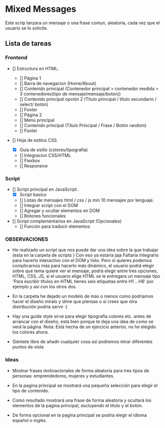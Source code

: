 # Mixed Messages
Este scrip lanzara un mensaje o una frase comun, aleatoria, cada vez que el usuario se lo solicite.

## Lista de tareas

### Frontend 
- [] Estructura en HTML.
    - [] Página 1
    - [] Barra de navegacion (Home/About)
    - [] Contenido principal (Contenedor principal > contenedor medida > 3 contenedores(tipo de mensaje/mensaje/boton))
    - []  Contenido principal opción 2 (Título principal / título secundario / select/ botón)
    - [] Footer
    - [] Página 2 
    - [] Menú principal
    - [] Contenido principal (Título Principal / Frase / Botón random)
    - [] Footer

- [] Hoja de estilos CSS.
    - [x] Guia de estilo (colores/tipografia)
    - [] Integracion CSS/HTML 
    - [] Flexbox 
    - [] Responsive 

### Script 
- [] Script principal en JavaScript.
    - [x] Script basico
    - [] Listas de mensajes html / css / js min 10 mensajes por lenguaje.
    - [] Integrar script con el DOM
    - [] Agregar y ocultar elementos en DOM
    - [] Botones funcionales
- [] Script complementarios en JavaScript (Opcionales)
    - [] Función para traducir elementos

### OBSERVACIONES 
- He realizado un script que nos puede dar una idea sobre la que trabajar (esta en la carpeta de scripts ) Con eso ya estaría jaja Faltaría integrarlo para hacerlo interactivo con el DOM y listo. Pero si quieres podemos complicarnos más para hacerlo más dinámico, el usuario podrá elegir sobre que tema quiere ver el mensaje, podrá elegir entre tres opciones, HTML, CSS, JS, si el usuario elige HTML se le entregara un mensaje tipo 'Para escribir títulos en HTML tienes seis etiquetas entre H1 .. H6' por ejemplo y así con los otros dos. 

- En la carpeta he dejado un modelo de más o menos como podríamos hacer el diseño míralo y dime que piensas o si crees que otra distribución podría servir :) 

- Hay una guide style sirve para elegir tipografía colores etc. antes de arrancar con el diseño, está bien porque te deja una idea de como se verá la página. Nota: Está hecha de un ejercicio anterior, no he elegido los colores ahora. 

- Siéntete libre de añadir cualquier cosa así podremos mirar diferentes puntos de vista 

### Ideas
- Mostrar frases motivacionales de forma aleatoria para tres tipos de personas: emprendedores, mujeres y estudiantes.

- En la pagina principal se mostrará una pequeña selección para elegir el tipo de contenido.

- Como resultado mostrará una frase de forma aleatoria y ocultará los elementos de la pagina principal, excluyendo el título y el botón.

- De forma opcional en la pagina principal se podria elegir el idioma español o ingles.

